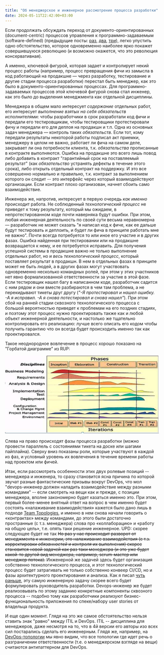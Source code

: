 ```yaml
---
title: "Об менеджерское и инженерное рассмотрение процесса разработки"
date: 2024-05-11T22:42:00+03:00
---
```


Если продолжать обсуждать переход от документо-ориентированных (document-centric) процессов управления к программно-задаваемым (software-defined) (предыдущие посты: [раз](https://t.me/devops_architecture/42), [два](https://t.me/devops_architecture/44), [три](https://t.me/devops_architecture/45)), легко упустить одно обстоятельство, которое одновременно наиболее ярко покажет совершившуюся революцию (и возможно окажется, что это революция консервативная).

А именно, ключевой фигурой, которая задает и контролирует некий процесс работы (например, процесс превращения фичи из замысла в код работающий на продакшне — через разработку, тестирование и другие стадии процесса разработки) перестал быть менеджер,  как это было в документо-ориентированных процессах. Для программно-задаваемых процессов этой ключевой фигурой снова стал инженер, как это было до выделения менеджмента как отдельной дисциплины.

Менеджера в общем мало интересует *содержание* отдельных работ, его интересует *выполнение взятых на себя обязательств* исполнителями: чтобы разработчики в срок разработали код фичи и передали его тестировщикам, чтобы тестировщики протестировали фичу и передали его для деплоя на продакшн и т.п. Одна из основных задач менеджера — контроль таких *обязательств*. Если тот, кому передали результаты некоторой работы подписал акт приемки, менеджеру в целом не важно, работает ли фича на самом деле, закрывает ли она потребности клиента, т.к. *обязательства* прописанные в контракте выполняются. Ошибка на продакшне это всего лишь повод либо добавить в контракт "гарантийный срок на поставляемый результат" (как *обязательство* устранять дефекты в течение этого срока), либо открыть отдельный контракт на поддержку. И это все совершенно нормально и правильно, т.к. контракт за выполнением которого он следит -- это интерфейс через который взаимодействуют организации. Если контракт плохо организован, начнет сбоить само взаимодействие.

Инженера же, напротив, интересует в первую очередь *как именно* происходит работа. Не соблюденный *технологический процесс* не приведет к тому результату, который мы ожидаем, в непротестированном коде почти наверняка будут ошибки.  При этом, любая инженерная деятельность по своей сути весьма неравномерна — разработчик не может сказать "я написал код к фиче, как ее дальше будут тестировать и деплоить, и будет ли фича в принципе работать мне не важно". Почти всегда потребуется то или иное его участие и в других фазах. Ошибка найденная при тестировании или на продакшне возвращается к нему, и ее потребуется исправить. Для получения успешной системы в продакшне важно не только выполнение отдельных работ, но и *весь технологический процесс*, который поставляет результат в продакшн. В нем в отдельных фазах в принципе может не быть людей, а в других фазах могут участвовать одновременно несколько командных ролей, при этом у этих участников нет явно формализованной ответственности за участие в этой фазе. Если тестировщик нашел багу в написанном коде, разработчик садится с ним рядом и они вместе разбираются в чем там проблема, а не перекидывают тикеты друг другу (*"-Я протестировал и нашел ошибку. -А я исправил. -А я снова потестировал и снова нашел"*). При этом сбой на ранней стадии сквозного технологического процесса с большой вероятностью приведет к проблемам на его поздних стадиях, и поэтому этот процесс нужно проектировать также как и любой объект инженерной деятельности, и настолько же тщательно контролировать его реализацию: лучше всего описать его кодом чтобы получить гарантию что он всегда будет происходить именно так как проектировался.

Такое неоднородное вовлечение в процесс хорошо показано на "Горбатой диаграмме" из RUP:

![Горбатая диаграмма RUP](/images/31039_original_1679766675017_0.jpg)

Слева на право происходят фазы процесса разработки (можно провести параллель с состояниями тикета на доске или шагами пайплайна).
Сверху вниз показаны роли, которые участвуют в каждой из фаз, и условный уровень их вовлечения в течение времени работы над проектом или фичей.


Итак, если рассмотреть особенности этих двух ролевые позиций -- менеджера и инженера, то сразу становится ясна причина по которой звучат разные фантастические призывы вокруг DevOps, что мол "devops-инженер должен наладить взаимодействие между разными командами" -- если смотреть на вещи как и прежде, с позиции менеджера, вполне закономерно будет казаться именно это.  При этом, первый более-менее внятный ответ на вопрос в чем именно будет состоять «налаживание взаимодействия» кажется было дано лишь в подходе [Team Topologies](https://teamtopologies.com/), и именно в нем снова начали говорить о «контрактах» между командами, до этого были достаточно пространные (с т.з. менеджера) слова про «коллаборацию» и «работу на общую цель», т.е. опять таки решение инженерное. UPD: скорее следующее будет не так ~~Но раз у нас происходит разворот от менеджмента к инженерии, это налаживание взаимодействия (с т.з. корректировки *обязанностей* и *контроля* их выполнения) скорее становится новой задачей как раз таки менеджера (и это уже будет какой-то другой вид менеджера, например, scrum-мастер или менеджер потока).~~ Инженерной же задачей здесь будет организация собственно технологического процесса, и этот технологический процесс будет затрагивать не только собственно конвеер CI/CD, но и фазы архитектурного проектирования и анализа. Как я писал [чуть раньше](https://t.me/devops_architecture/45), эту самую инженерную задачу скорее всего будет формулировать руководитель разработки. Devops-инженер же будет реализовывать по этому заданию конкретные компоненты сквозного процесса -- подобно тому как разработчики реализуют бизнес-функциональность приложения по спеке/набору user stories от владельца продукта.

И еще один момент. Глядя на это же самое обстоятельство нельзя ставить знак "равно" между ITIL и DevOps. ITIL -- дисциплина для менеджеров, даже несмотря на то, что в 4й версии его авторы изо всех сил постарались сделать его инженерным. Глядя же, например, на [DevOps-топологии](https://web.devopstopologies.com/) мы явно видим, что все топологии где идет речь о разграничении ответственности (т.е. о менеджерском взгляде на вещи) считаются антипаттерном для DevOps.
